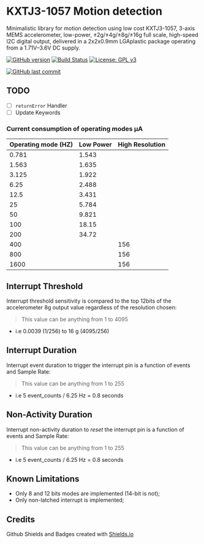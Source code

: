 # KXTJ3-1057 Motion detection

Minimalistic library for motion detection using low cost KXTJ3-1057, 3-axis MEMS accelerometer, low-power, ±2g/±4g/±8g/±16g full scale, high-speed I2C digital output, delivered in a 2x2x0.9mm LGAplastic package operating from a 1.71V–3.6V DC supply.

[![GitHub version](https://img.shields.io/github/release/ldab/KXTJ3-1057.svg)](https://github.com/ldab/KXTJ3-1057/releases/latest)
[![Build Status](https://travis-ci.org/ldab/KXTJ3-1057.svg?branch=master)](https://travis-ci.org/ldab/KXTJ3-1057)
[![License: GPL v3](https://img.shields.io/badge/License-MIT-green.svg)](https://github.com/ldab/KXTJ3-1057/blob/master/LICENSE)

[![GitHub last commit](https://img.shields.io/github/last-commit/ldab/KXTJ3-1057.svg?style=social)](https://github.com/ldab/KXTJ3-1057)

## TODO

- [ ] `returnError` Handler
- [ ] Update Keywords

###  Current consumption of operating modes μA

Operating mode (HZ) | Low Power | High Resolution
----------------|-------------------|-----------
0.781|1.543|
1.563|1.635|
3.125|1.922|
6.25|2.488|
12.5|3.431|
25|5.784|
50|9.821|
100|18.15|
200|34.72|
400||156
800||156
1600||156

## Interrupt Threshold

Interrupt threshold sensitivity is compared to the top 12bits of the accelerometer 8g output value regardless of the resolution chosen:

> This value can be anything from 1 to 4095

* i.e 0.0039 (1/256) to 16 g (4095/256)

## Interrupt Duration

Interrupt event duration to trigger the interrupt pin is a function of events and Sample Rate:

> This value can be anything from 1 to 255

* i.e 5 event_counts / 6.25 Hz = 0.8 seconds

## Non-Activity Duration

Interrupt non-activity duration to *reset* the interrupt pin is a function of events and Sample Rate:

> This value can be anything from 1 to 255

* i.e 5 event_counts / 6.25 Hz = 0.8 seconds

## Known Limitations

* Only 8 and 12 bits modes are implemented (14-bit is not);
* Only non-latched interrupt is implemented;

## Credits

Github Shields and Badges created with [Shields.io](https://github.com/badges/shields/)